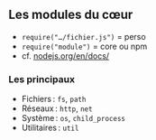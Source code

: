 ## Les modules du cœur

* `require("…/fichier.js")` = perso
* `require("module")` = core ou npm
* cf. [nodejs.org/en/docs/](https://nodejs.org/dist/latest-v6.x/docs/api/)

### Les principaux

* Fichiers : `fs`, `path`
* Réseaux : `http`, `net`
* Système : `os`, `child_process`
* Utilitaires : `util`
